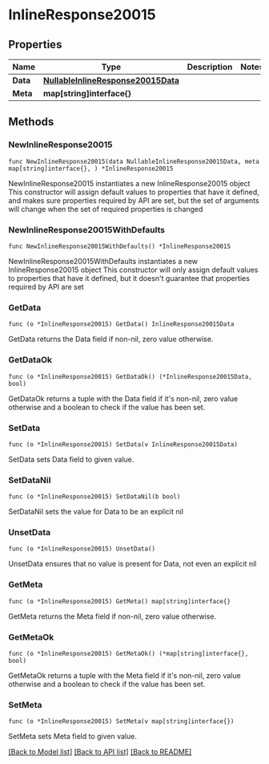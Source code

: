 # InlineResponse20015

## Properties

Name | Type | Description | Notes
------------ | ------------- | ------------- | -------------
**Data** | [**NullableInlineResponse20015Data**](InlineResponse20015Data.md) |  | 
**Meta** | **map[string]interface{}** |  | 

## Methods

### NewInlineResponse20015

`func NewInlineResponse20015(data NullableInlineResponse20015Data, meta map[string]interface{}, ) *InlineResponse20015`

NewInlineResponse20015 instantiates a new InlineResponse20015 object
This constructor will assign default values to properties that have it defined,
and makes sure properties required by API are set, but the set of arguments
will change when the set of required properties is changed

### NewInlineResponse20015WithDefaults

`func NewInlineResponse20015WithDefaults() *InlineResponse20015`

NewInlineResponse20015WithDefaults instantiates a new InlineResponse20015 object
This constructor will only assign default values to properties that have it defined,
but it doesn't guarantee that properties required by API are set

### GetData

`func (o *InlineResponse20015) GetData() InlineResponse20015Data`

GetData returns the Data field if non-nil, zero value otherwise.

### GetDataOk

`func (o *InlineResponse20015) GetDataOk() (*InlineResponse20015Data, bool)`

GetDataOk returns a tuple with the Data field if it's non-nil, zero value otherwise
and a boolean to check if the value has been set.

### SetData

`func (o *InlineResponse20015) SetData(v InlineResponse20015Data)`

SetData sets Data field to given value.


### SetDataNil

`func (o *InlineResponse20015) SetDataNil(b bool)`

 SetDataNil sets the value for Data to be an explicit nil

### UnsetData
`func (o *InlineResponse20015) UnsetData()`

UnsetData ensures that no value is present for Data, not even an explicit nil
### GetMeta

`func (o *InlineResponse20015) GetMeta() map[string]interface{}`

GetMeta returns the Meta field if non-nil, zero value otherwise.

### GetMetaOk

`func (o *InlineResponse20015) GetMetaOk() (*map[string]interface{}, bool)`

GetMetaOk returns a tuple with the Meta field if it's non-nil, zero value otherwise
and a boolean to check if the value has been set.

### SetMeta

`func (o *InlineResponse20015) SetMeta(v map[string]interface{})`

SetMeta sets Meta field to given value.



[[Back to Model list]](../README.md#documentation-for-models) [[Back to API list]](../README.md#documentation-for-api-endpoints) [[Back to README]](../README.md)


